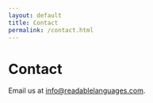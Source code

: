 ```yaml
---
layout: default
title: Contact
permalink: /contact.html
---
```


<h1>Contact</h1>
<p>Email us at <a href="mailto:contact@readablelanguages.com">info@readablelanguages.com</a>.</p>
